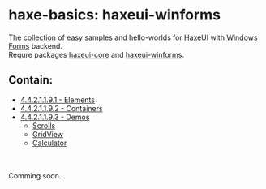 haxe-basics: haxeui-winforms
=========================

The collection of easy samples and hello-worlds for [HaxeUI](https://github.com/haxeui/haxeui-core) with [Windows Forms](https://msdn.microsoft.com/library/dd30h2yb(v=vs.110).aspx) backend.<br/>
Requre packages [haxeui-core](https://github.com/haxeui/haxeui-core) and [haxeui-winforms](https://github.com/haxeui/haxeui-winforms).

## Contain:

* [4.4.2.1.1.9.1 - Elements](./4.4.2.1.1.9.1_Elements)
* [4.4.2.1.1.9.2 - Containers](./4.4.2.1.1.9.2_Containers)
* [4.4.2.1.1.9.3 - Demos](./4.4.2.1.1.9.3_Demos)
  * [Scrolls](./4.4.2.1.1.9.3_Demos/Scrolls)
  * [GridView](./4.4.2.1.1.9.3_Demos/GridView)
  * [Calculator](./4.4.2.1.1.9.3_Demos/Calculator)

<br/>
<br/>
Comming soon...
